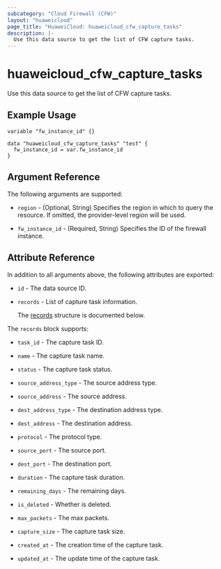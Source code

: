 ```yaml
---
subcategory: "Cloud Firewall (CFW)"
layout: "huaweicloud"
page_title: "HuaweiCloud: huaweicloud_cfw_capture_tasks"
description: |-
  Use this data source to get the list of CFW capture tasks.
---
```


# huaweicloud_cfw_capture_tasks

Use this data source to get the list of CFW capture tasks.

## Example Usage

```hcl
variable "fw_instance_id" {}

data "huaweicloud_cfw_capture_tasks" "test" {
  fw_instance_id = var.fw_instance_id
}
```

## Argument Reference

The following arguments are supported:

* `region` - (Optional, String) Specifies the region in which to query the resource.
  If omitted, the provider-level region will be used.

* `fw_instance_id` - (Required, String) Specifies the ID of the firewall instance.

## Attribute Reference

In addition to all arguments above, the following attributes are exported:

* `id` - The data source ID.

* `records` - List of capture task information.

  The [records](#data_records_struct) structure is documented below.

<a name="data_records_struct"></a>
The `records` block supports:

* `task_id` - The capture task ID.

* `name` - The capture task name.

* `status` - The capture task status.

* `source_address_type` - The source address type.

* `source_address` - The source address.

* `dest_address_type` - The destination address type.

* `dest_address` - The destination address.

* `protocol` - The protocol type.

* `source_port` - The source port.

* `dest_port` - The destination port.

* `duration` - The capture task duration.

* `remaining_days` - The remaining days.

* `is_deleted` - Whether is deleted.

* `max_packets` - The max packets.

* `capture_size` - The capture task size.

* `created_at` - The creation time of the capture task.

* `updated_at` - The update time of the capture task.
